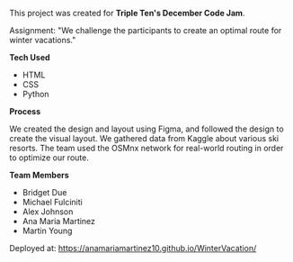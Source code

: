 This project was created for **Triple Ten's December Code Jam**. 

Assignment: "We challenge the participants to create an optimal route for winter vacations."

**Tech Used**
- HTML
- CSS
- Python


**Process**

We created the design and layout using Figma, and followed the design to create the visual layout. We gathered data from Kaggle about various ski resorts. The team used the OSMnx network for real-world routing in order to optimize our route. 

**Team Members**

- Bridget Due
- Michael Fulciniti
- Alex Johnson
- Ana Maria Martinez
- Martin Young

Deployed at: https://anamariamartinez10.github.io/WinterVacation/


